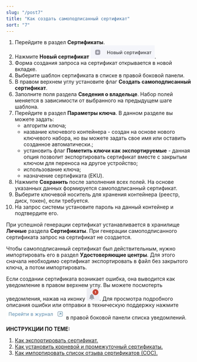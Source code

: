 ```yaml
---
slug: "/post7"
title: "Как создать самоподписанный сертификат"
sort: "7"
---
```


1. Перейдите в раздел **Сертификаты**.
2. Нажмите **Новый сертификат** ![new_certs.jpg](./images/new_certs.jpg "Новый сертификат").
3. Форма создания запроса на сертификат открывается в новой вкладке.
4. Выберите шаблон сертификата в списке в правой боковой панели.
5. В правом верхнем углу установите флаг **Создать самоподписанный сертификат**.
6. Заполните поля раздела **Сведения о владельце**.
    Набор полей меняется в зависимости от  выбранного на предыдущем шаге шаблона.
7. Перейдите в раздел **Параметры ключа**.
    В данном разделе вы можете задать:
    - алгоритм ключа;
    - название ключевого контейнера - создан на основе нового ключевого набора, но вы можете задать свое имя или оставить созданное автоматически.;
    - установить флаг **Пометить ключи как экспортируемые** - данная опция позволит экспортировать сертификат вместе с закрытым ключом для переноса на другое устройство;
    - использование ключа;
    - назначение сертификата (EKU).
8. Нажмите **Сохранить** после заполнения всех полей.
    На основе указанных данных формируется самоподписанный сертификат.
9.  Выберите ключевой носитель для хранения контейнера (реестр, диск, токен), если требуется.
10. На запрос системы установите пароль на данный контейнер и подтвердите его. 

При успешной генерации сертификат устанавливается в хранилище **Личные** раздела **Сертификаты**. 
При генерации самоподписанного сертификата запрос на сертификат не создается.

Чтобы самоподписанный сертификат был действительным, нужно импортировать его в раздел **Удостоверяющие центры**. Для этого сначала необходимо сертификат экспортировать в файл без закрытого ключа, а потом импортировать.

Если создании сертификата возникает ошибка, она выводится как уведомление в правом верхнем углу. Вы можете посмотерть уведомления, нажав на иконку ![notifications-button.jpg](./images/notifications-button.jpg "События"). Для просмотра подробного описания ошибки или отправки в техническую поддержку нажмите ![to-log-button.jpg](./images/to-log-button.jpg "Перейти в журнал") в правой боковой панели списка уведомлений.

**ИНСТРУКЦИИ ПО ТЕМЕ:**
1. [Как экспортировать сертификат.](docs\v3.0-Beta\005-certs\export-my-cert.md)
2. [Как установить корневой и промежуточный сертификаты.](docs\v3.0-Beta\005-certs\import-UC-certs.md)
2. [Как импортировать список отзыва сертификатов (СОС).](docs\v3.0-Beta\005-certs\import-crl.md)


